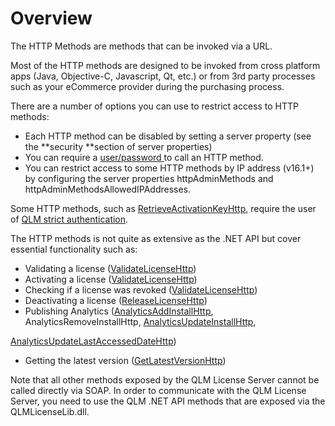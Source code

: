 # Overview

The HTTP Methods are methods that can be invoked via a URL.

Most of the HTTP methods are designed to be invoked from cross platform apps (Java, Objective-C, Javascript, Qt, etc.) or from 3rd party processes such as your eCommerce provider during the purchasing process.

There are a number of options you can use to restrict access to HTTP methods:

* Each HTTP method can be disabled by setting a server property (see the \*\*security \*\*section of server properties)
* You can require a [user/password ](https://support.soraco.co/hc/en-us/articles/201702694-How-to-define-the-user-password-associated-to-an-eCommerce-provider)to call an HTTP method.
* You can restrict access to some HTTP methods by IP address (v16.1+) by configuring the server properties httpAdminMethods and httpAdminMethodsAllowedIPAddresses.

Some HTTP methods, such as [RetrieveActivationKeyHttp](ref:retrieveactivationkeyhttp), require the user of [QLM strict authentication](https://support.soraco.co/hc/en-us/articles/360045904672-How-to-invoke-a-QLM-HTTP-Method-that-requires-strict-authentication).

The HTTP methods is not quite as extensive as the .NET API but cover essential functionality such as:

* Validating a license ([ValidateLicenseHttp](https://soraco.readme.io/reference/validatelicensehttp))
* Activating a license ([ValidateLicenseHttp](https://soraco.readme.io/reference/validatelicensehttp))
* Checking if a license was revoked ([ValidateLicenseHttp](https://soraco.readme.io/reference/validatelicensehttp))
* Deactivating a license ([ReleaseLicenseHttp](https://soraco.readme.io/reference/releaselicensehttp))
* Publishing Analytics ([AnalyticsAddInstallHttp](https://soraco.readme.io/reference/analyticsaddinstallhttp), AnalyticsRemoveInstallHttp, [AnalyticsUpdateInstallHttp](https://soraco.readme.io/reference/analyticsupdateinstallhttp),

[AnalyticsUpdateLastAccessedDateHttp](https://soraco.readme.io/reference/analyticsupdatelastaccesseddatehttp))

* Getting the latest version ([GetLatestVersionHttp](https://soraco.readme.io/reference/getlatestversionhttp))

Note that all other methods exposed by the QLM License Server cannot be called directly via SOAP. In order to communicate with the QLM License Server, you need to use the QLM .NET API methods that are exposed via the QLMLicenseLib.dll.
